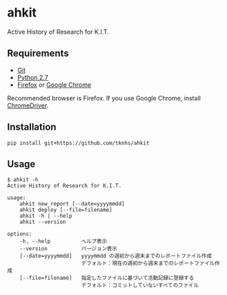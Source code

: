 # ahkit
Active History of Research for K.I.T.

## Requirements
- [Git](http://git-scm.com/)
- [Python 2.7](https://www.python.org/)
- [Firefox](https://www.mozilla.org/firefox/) or [Google Chrome](https://www.google.com/chrome/)

Recommended browser is Firefox. If you use Google Chrome, install [ChromeDriver](https://code.google.com/p/selenium/wiki/ChromeDriver).

## Installation
```
pip install git+https://github.com/tknhs/ahkit
```

## Usage
```
$ ahkit -h
Active History of Research for K.I.T.

usage:
    ahkit new_report [--date=yyyymmdd]
    ahkit deploy [--file=filename]
    ahkit -h | --help
    ahkit --version

options:
    -h, --help          ヘルプ表示
    --version           バージョン表示
    [--date=yyyymmdd]   yyyymmdd の週初から週末までのレポートファイル作成
                        デフォルト：現在の週初から週末までのレポートファイル作成
    [--file=filename]   指定したファイルに基づいて活動記録に登録する
                        デフォルト：コミットしていないすべてのファイル
```